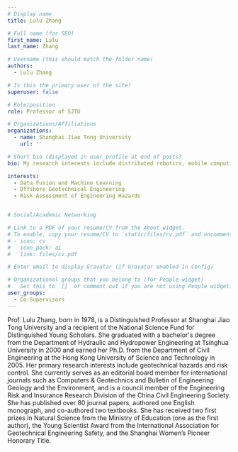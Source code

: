 ```yaml
---
# Display name
title: Lulu Zhang

# Full name (for SEO)
first_name: Lulu
last_name: Zhang

# Username (this should match the folder name)
authors:
  - Lulu Zhang

# Is this the primary user of the site?
superuser: false

# Role/position
role: Professor of SJTU

# Organizations/Affiliations
organizations:
  - name: Shanghai Jiao Tong University 
    url: ''

# Short bio (displayed in user profile at end of posts)
bio: My research interests include distributed robotics, mobile computing, and programmable matter.

interests:
  - Data Fusion and Machine Learning
  - Offshore Geotechnical Engineering
  - Risk Assessment of Engineering Hazards


# Social/Academic Networking

# Link to a PDF of your resume/CV from the About widget.
# To enable, copy your resume/CV to `static/files/cv.pdf` and uncomment the lines below.
# - icon: cv
#   icon_pack: ai
#   link: files/cv.pdf

# Enter email to display Gravatar (if Gravatar enabled in Config)

# Organizational groups that you belong to (for People widget)
#   Set this to `[]` or comment out if you are not using People widget.
user_groups:
  - Co-Supervisors
---
```

Prof. Lulu Zhang, born in 1978, is a Distinguished Professor at Shanghai Jiao Tong University and a recipient of the National Science Fund for Distinguished Young Scholars. She graduated with a bachelor's degree from the Department of Hydraulic and Hydropower Engineering at Tsinghua University in 2000 and earned her Ph.D. from the Department of Civil Engineering at the Hong Kong University of Science and Technology in 2005. Her primary research interests include geotechnical hazards and risk control. She currently serves as an editorial board member for international journals such as Computers & Geotechnics and Bulletin of Engineering Geology and the Environment, and is a council member of the Engineering Risk and Insurance Research Division of the China Civil Engineering Society. She has published over 80 journal papers, authored one English monograph, and co-authored two textbooks. She has received two first prizes in Natural Science from the Ministry of Education (one as the first author), the Young Scientist Award from the International Association for Geotechnical Engineering Safety, and the Shanghai Women’s Pioneer Honorary Title.

